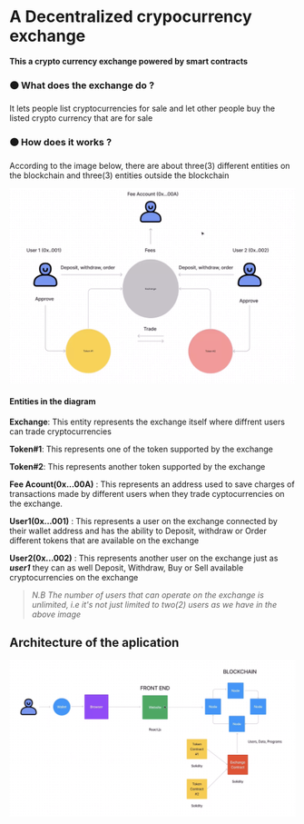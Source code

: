 # A Decentralized crypocurrency exchange

**This a crypto currency exchange powered by **smart contracts****

### 🟠 What does the exchange do ?
It lets people list cryptocurrencies for sale and let other people buy the listed crypto currency that are for sale

### 🟠 How does it works ?
According to the image below, there are about three(3) different entities on the blockchain and three(3) entities outside the blockchain

<img src="./public/assets/images/how-exchange-works.png" alt="drawing" style="width:600px; height: 400;"/>


#### **Entities in the diagram**
**Exchange**: This entity represents the exchange itself where diffrent users can trade cryptocurrencies  

**Token#1**: This represents one of the token supported by the exchange  

**Token#2**: This represents another token supported by the exchange   

**Fee Acount(0x...00A)** : This represents an address used to save charges of transactions made by different users when they trade cyptocurrencies on the exchange.  

**User1(0x...001)** : This represents a user on the exchange connected by their wallet address and has the ability to Deposit, withdraw or Order different tokens that are available on the exchange  

**User2(0x...002)** : This represents another user on the exchange just as ***user1*** they can as well Deposit, Withdraw, Buy or Sell available cryptocurrencies on the exchange  
> *N.B The number of users that can operate on the exchange is unlimited, i.e it's not just limited to two(2) users as we have in the above image*  
  
    


## Architecture of the aplication
<img src="./public/assets/images/bootcamp2.png" alt="drawing" style="width:800px; height: 400"/>